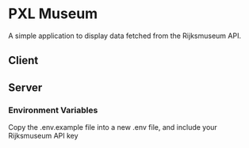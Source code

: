 # PXL Museum

A simple application to display data fetched from the Rijksmuseum API.

## Client

## Server

### Environment Variables

Copy the .env.example file into a new .env file, and include your Rijksmuseum API key